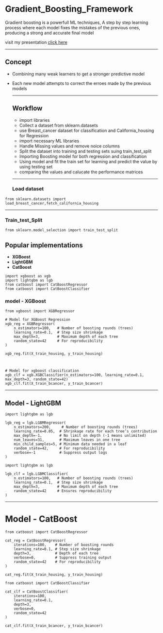 # Gradient_Boosting_Framework

Gradient boosting is a powerfull ML techniques, A step by step learning process where each model fixes the mistakes of the previous ones, producing a strong and accurate final model

visit my presentation [click here](https://www.pi.inc/docs/361585572091524?share_token=6SNHX5TQHBTCQ)

---

## Concept 

- Combining many weak learners to get a stronger predictive model
- Each new model attempts to correct the erroes made by the previous models

  ---
  ## Workflow

  - import libraries
  - Collect a dataset from sklearn.datasets
  - use Breast_cancer dataset for classification and California_housing for Regression
  - import necessary ML libraries
  - Handle Missing values and remove noice columns
  - Split the dataset into training and testing sets suing train_test_split
  - Importing Boosting model for both regression and classification
  - Using model and fit the train set for learning and predict the value by using testing set
  - comparing the values and calucate the performance matrices

  ---

  ### Load dataset

```
from sklearn.datasets import load_breast_cancer,fetch_california_housing
```
  ---
### Train_test_Split
```
from sklearn.model_selection import train_test_split
```

  ## Popular implementations

  - **XGBoost** 
  - **LightGBM**
  - **CatBoost**

  
  ```
  import xgboost as xgb
  import lightgbm as lgb
  from catboost import CatBoostRegressor
  from catboost import CatBoostClassifier
  ```
### model - XGBoost

```
from xgboost import XGBRegressor

# Model for XGBoost Regression
xgb_reg = XGBRegressor(
    n_estimators=100,   # Number of boosting rounds (trees)
    learning_rate=0.1,  # Step size shrinkage
    max_depth=3,        # Maximum depth of each tree
    random_state=42     # For reproducibility
)

xgb_reg.fit(X_train_housing, y_train_housing)



# Model for xgboost classification
xgb_clf = xgb.XGBClassifier(n_estimators=100, learning_rate=0.1, max_depth=3, random_state=42)
xgb_clf.fit(X_train_bcancer, y_train_bcancer)

```
--- 

## Model - LightGBM 

```
import lightgbm as lgb

lgb_reg = lgb.LGBMRegressor(
    n_estimators=200,     # Number of boosting rounds (trees)
    learning_rate=0.05,  # Shrinkage rate for each tree’s contribution
    max_depth=-1,        # No limit on depth (-1 means unlimited)
    num_leaves=31,       # Maximum leaves in one tree
    min_child_samples=5, # Minimum data needed in a leaf
    random_state=42,     # For reproducibility
    verbose=-1           # Suppress output logs
)

import lightgbm as lgb

lgb_clf = lgb.LGBMClassifier(
    n_estimators=100,   # Number of boosting rounds (trees)
    learning_rate=0.1,  # Step size shrinkage
    max_depth=3,        # Maximum depth of each tree
    random_state=42     # Ensures reproducibility
)

```
---

# Model - CatBoost

```
from catboost import CatBoostRegressor

cat_reg = CatBoostRegressor(
    iterations=100,    # Number of boosting rounds
    learning_rate=0.1, # Step size shrinkage
    depth=3,           # Depth of each tree
    verbose=0,         # Suppress training output
    random_state=42    # For reproducibility
)

cat_reg.fit(X_train_housing, y_train_housing)

from catboost import CatBoostClassifier

cat_clf = CatBoostClassifier(
    iterations=100,
    learning_rate=0.1,
    depth=3,
    verbose=0,
    random_state=42
)

cat_clf.fit(X_train_bcancer, y_train_bcancer)
```

